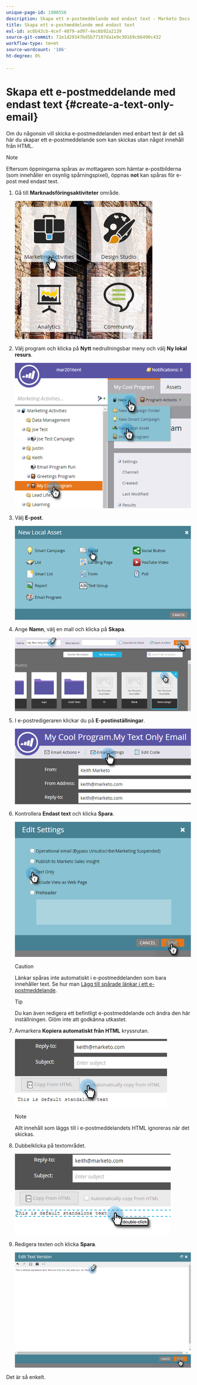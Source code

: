 ```yaml
---
unique-page-id: 1900556
description: Skapa ett e-postmeddelande med endast text - Marketo Docs - produktdokumentation
title: Skapa ett e-postmeddelande med endast text
exl-id: ac0b43cb-4cef-4079-ad97-4ec6b92a2139
source-git-commit: 72e1d29347bd5b77107da1e9c30169cb6490c432
workflow-type: tm+mt
source-wordcount: '186'
ht-degree: 0%

---
```


# Skapa ett e-postmeddelande med endast text {#create-a-text-only-email}

Om du någonsin vill skicka e-postmeddelanden med enbart text är det så här du skapar ett e-postmeddelande som kan skickas utan något innehåll från HTML.

>[!NOTE]
>
>Eftersom öppningarna spåras av mottagaren som hämtar e-postbilderna (som innehåller en osynlig spårningspixel), öppnas **not** kan spåras för e-post med endast text.

1. Gå till **Marknadsföringsaktiviteter** område.

   ![](assets/one-1.png)

1. Välj program och klicka på **Nytt** nedrullningsbar meny och välj **Ny lokal resurs**.

   ![](assets/two-1.png)

1. Välj **E-post**.

   ![](assets/three-1.png)

1. Ange **Namn**, välj en mall och klicka på **Skapa**.

   ![](assets/four-1.png)

1. I e-postredigeraren klickar du på **E-postinställningar**.

   ![](assets/five.png)

1. Kontrollera **Endast text** och klicka **Spara**.

   ![](assets/six.png)

   >[!CAUTION]
   >
   >Länkar spåras inte automatiskt i e-postmeddelanden som bara innehåller text. Se hur man [Lägg till spårade länkar i ett e-postmeddelande](/help/marketo/product-docs/email-marketing/general/functions-in-the-editor/add-tracked-links-to-a-text-email.md).

   >[!TIP]
   >
   >Du kan även redigera ett befintligt e-postmeddelande och ändra den här inställningen. Glöm inte att godkänna utkastet.

1. Avmarkera **Kopiera automatiskt från HTML** kryssrutan.

   ![](assets/seven.png)

   >[!NOTE]
   >
   >Allt innehåll som läggs till i e-postmeddelandets HTML ignoreras när det skickas.

1. Dubbelklicka på textområdet.

   ![](assets/eight.png)

1. Redigera texten och klicka **Spara**.

   ![](assets/nine.png)

Det är så enkelt.
